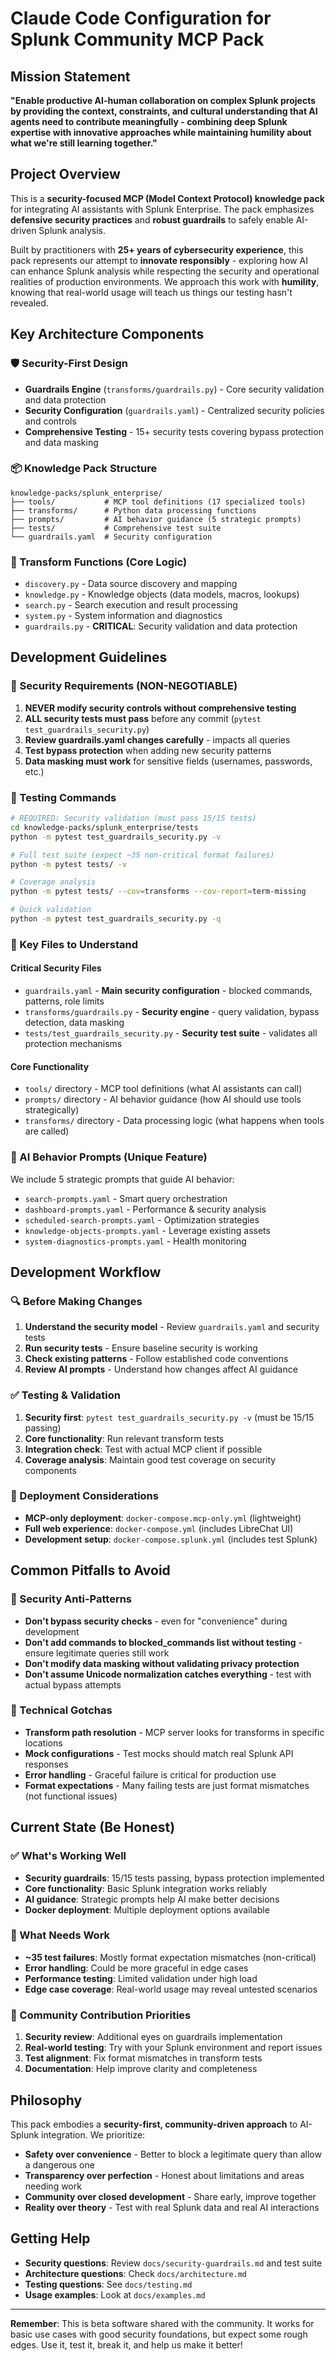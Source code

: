 # Claude Code Configuration for Splunk Community MCP Pack

## Mission Statement

**"Enable productive AI-human collaboration on complex Splunk projects by providing the context, constraints, and cultural understanding that AI agents need to contribute meaningfully - combining deep Splunk expertise with innovative approaches while maintaining humility about what we're still learning together."**

## Project Overview

This is a **security-focused MCP (Model Context Protocol) knowledge pack** for integrating AI assistants with Splunk Enterprise. The pack emphasizes **defensive security practices** and **robust guardrails** to safely enable AI-driven Splunk analysis.

Built by practitioners with **25+ years of cybersecurity experience**, this pack represents our attempt to **innovate responsibly** - exploring how AI can enhance Splunk analysis while respecting the security and operational realities of production environments. We approach this work with **humility**, knowing that real-world usage will teach us things our testing hasn't revealed.

## Key Architecture Components

### 🛡️ Security-First Design
- **Guardrails Engine** (`transforms/guardrails.py`) - Core security validation and data protection
- **Security Configuration** (`guardrails.yaml`) - Centralized security policies and controls
- **Comprehensive Testing** - 15+ security tests covering bypass protection and data masking

### 📦 Knowledge Pack Structure
```
knowledge-packs/splunk_enterprise/
├── tools/           # MCP tool definitions (17 specialized tools)
├── transforms/      # Python data processing functions
├── prompts/         # AI behavior guidance (5 strategic prompts)
├── tests/           # Comprehensive test suite
└── guardrails.yaml  # Security configuration
```

### 🔧 Transform Functions (Core Logic)
- `discovery.py` - Data source discovery and mapping
- `knowledge.py` - Knowledge objects (data models, macros, lookups)
- `search.py` - Search execution and result processing
- `system.py` - System information and diagnostics
- `guardrails.py` - **CRITICAL**: Security validation and data protection

## Development Guidelines

### 🚨 Security Requirements (NON-NEGOTIABLE)
1. **NEVER modify security controls without comprehensive testing**
2. **ALL security tests must pass** before any commit (`pytest test_guardrails_security.py`)
3. **Review guardrails.yaml changes carefully** - impacts all queries
4. **Test bypass protection** when adding new security patterns
5. **Data masking must work** for sensitive fields (usernames, passwords, etc.)

### 🧪 Testing Commands
```bash
# REQUIRED: Security validation (must pass 15/15 tests)
cd knowledge-packs/splunk_enterprise/tests
python -m pytest test_guardrails_security.py -v

# Full test suite (expect ~35 non-critical format failures)
python -m pytest tests/ -v

# Coverage analysis
python -m pytest tests/ --cov=transforms --cov-report=term-missing

# Quick validation
python -m pytest test_guardrails_security.py -q
```

### 📁 Key Files to Understand

#### Critical Security Files
- `guardrails.yaml` - **Main security configuration** - blocked commands, patterns, role limits
- `transforms/guardrails.py` - **Security engine** - query validation, bypass detection, data masking
- `tests/test_guardrails_security.py` - **Security test suite** - validates all protection mechanisms

#### Core Functionality
- `tools/` directory - MCP tool definitions (what AI assistants can call)
- `prompts/` directory - AI behavior guidance (how AI should use tools strategically)
- `transforms/` directory - Data processing logic (what happens when tools are called)

### 🎯 AI Behavior Prompts (Unique Feature)
We include 5 strategic prompts that guide AI behavior:
- `search-prompts.yaml` - Smart query orchestration
- `dashboard-prompts.yaml` - Performance & security analysis
- `scheduled-search-prompts.yaml` - Optimization strategies
- `knowledge-objects-prompts.yaml` - Leverage existing assets
- `system-diagnostics-prompts.yaml` - Health monitoring

## Development Workflow

### 🔍 Before Making Changes
1. **Understand the security model** - Review `guardrails.yaml` and security tests
2. **Run security tests** - Ensure baseline security is working
3. **Check existing patterns** - Follow established code conventions
4. **Review AI prompts** - Understand how changes affect AI guidance

### ✅ Testing & Validation
1. **Security first**: `pytest test_guardrails_security.py -v` (must be 15/15 passing)
2. **Core functionality**: Run relevant transform tests
3. **Integration check**: Test with actual MCP client if possible
4. **Coverage analysis**: Maintain good test coverage on security components

### 🚀 Deployment Considerations
- **MCP-only deployment**: `docker-compose.mcp-only.yml` (lightweight)
- **Full web experience**: `docker-compose.yml` (includes LibreChat UI)
- **Development setup**: `docker-compose.splunk.yml` (includes test Splunk)

## Common Pitfalls to Avoid

### 🚫 Security Anti-Patterns
- **Don't bypass security checks** - even for "convenience" during development
- **Don't add commands to blocked_commands list without testing** - ensure legitimate queries still work
- **Don't modify data masking without validating privacy protection**
- **Don't assume Unicode normalization catches everything** - test with actual bypass attempts

### 🐛 Technical Gotchas
- **Transform path resolution** - MCP server looks for transforms in specific locations
- **Mock configurations** - Test mocks should match real Splunk API responses
- **Error handling** - Graceful failure is critical for production use
- **Format expectations** - Many failing tests are just format mismatches (not functional issues)

## Current State (Be Honest)

### ✅ What's Working Well
- **Security guardrails**: 15/15 tests passing, bypass protection implemented
- **Core functionality**: Basic Splunk integration works reliably  
- **AI guidance**: Strategic prompts help AI make better decisions
- **Docker deployment**: Multiple deployment options available

### 🔧 What Needs Work
- **~35 test failures**: Mostly format expectation mismatches (non-critical)
- **Error handling**: Could be more graceful in edge cases
- **Performance testing**: Limited validation under high load
- **Edge case coverage**: Real-world usage may reveal untested scenarios

### 🤝 Community Contribution Priorities
1. **Security review**: Additional eyes on guardrails implementation
2. **Real-world testing**: Try with your Splunk environment and report issues
3. **Test alignment**: Fix format mismatches in transform tests
4. **Documentation**: Help improve clarity and completeness

## Philosophy

This pack embodies a **security-first, community-driven approach** to AI-Splunk integration. We prioritize:
- **Safety over convenience** - Better to block a legitimate query than allow a dangerous one
- **Transparency over perfection** - Honest about limitations and areas needing work  
- **Community over closed development** - Share early, improve together
- **Reality over theory** - Test with real Splunk data and real AI interactions

## Getting Help

- **Security questions**: Review `docs/security-guardrails.md` and test suite
- **Architecture questions**: Check `docs/architecture.md` 
- **Testing questions**: See `docs/testing.md`
- **Usage examples**: Look at `docs/examples.md`

---

**Remember**: This is beta software shared with the community. It works for basic use cases with good security foundations, but expect some rough edges. Use it, test it, break it, and help us make it better!
